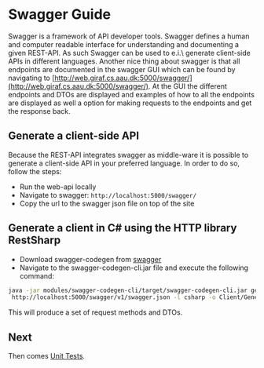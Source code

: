# Swagger Guide

Swagger is a framework of API developer tools.
Swagger defines a human and computer readable interface for understanding and documenting
 a given REST-API.
As such Swagger can be used to e.i.\ generate client-side APIs in different languages.
Another nice thing about swagger is that all endpoints are documented in the swagger
 GUI which can be found by navigating to [http://web.giraf.cs.aau.dk:5000/swagger/](http://web.giraf.cs.aau.dk:5000/swagger/).
At the GUI the different endpoints and DTOs are displayed and examples of how to
 all the endpoints are displayed as well a option for making requests to the endpoints
  and get the response back.

## Generate a client-side API

Because the REST-API integrates swagger as middle-ware it is possible to generate
 a client-side API in your preferred language.
In order to do so, follow the steps:

- Run the web-api locally
- Navigate to swagger: `http://localhost:5000/swagger/`
- Copy the url to the swagger json file on top of the site

## Generate a client in C# using the HTTP library RestSharp

- Download swagger-codegen from [swagger](https://github.com/swagger-api/swagger-codegen)
- Navigate to the swagger-codegen-cli.jar file and execute the following command:

```Bash
java -jar modules/swagger-codegen-cli/target/swagger-codegen-cli.jar generate -i
 http://localhost:5000/swagger/v1/swagger.json -l csharp -o Client/Generated/
```

This will produce a set of request methods and DTOs.

## Next

Then comes [Unit Tests](./UnitTesting.md).
